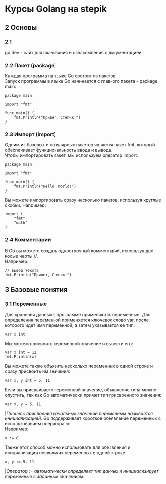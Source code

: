 # Курсы Golang на stepik

## 2 Основы

### 2.1
go.dev - сайт для скачивания и ознакомления с документацией

### 2.2 Пакет (package)
Каждая программа на языке Go состоит из пакетов.<br/>
Запуск программы в языке Go начинается с главного пакета - package main:
```golang
package main

import "fmt"

func main() {
    fmt.Println("Привет, Степик!")
} 
```

### 2.3 Импорт (import)
Одним из базовых и популярных пакетов является пакет fmt, который обеспечивает функциональность ввода и вывода.<br/>
Чтобы импортировать пакет, мы используем оператор import:
```golang
package main

import "fmt"

func main() {
    fmt.Println("Hello, World!")
} 
```
Вы можете импортировать сразу несколько пакетов, используя круглые скобки. Например:
```golang
import (
    "fmt"
    "math"
)
```

### 2.4 Комментарии
В Go вы можете создать однострочный комментарий, используя две косые черты //.<br/>
Например:
```golang
// вывод текста
fmt.Println("Привет, Степик!") 
```

## 3 Базовые понятия

### 3.1 Переменные
Для хранения данных в программе применяются переменные. Для определения переменной применяется ключевое слово var, после которого идет имя переменной, а затем указывается ее тип:
```golang
var x int
```
Мы можем присвоить переменной значение и вывести его:
```golang
var x int = 12
fmt.Println(x) 
```
Вы можете также объявить несколько переменных в одной строке и сразу присвоить им значения:
```golang
var x, y int = 5, 11
```
Если вы присваиваете переменной значение, объявление типа можно опустить, так как Go автоматически примет тип присвоенного значения:
```golang
var x, y = 5, 11
```
|_Процесс присвоения начальных значений переменным называется инициализацией._
Go поддерживает короткое объявление переменных с использованием оператора := <br/>
Например:
```golang
x := 8
```
Также этот способ можно использовать для объявления и инициализации нескольких переменных в одной строке:
```golang
x, y := 5, 11 
```
|_Оператор := автоматически определяет тип данных и инициализирует переменные с заданным значением._

